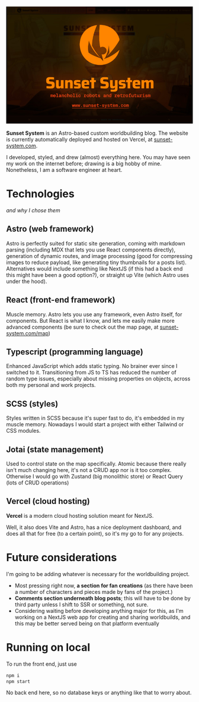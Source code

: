 ![Sunset image](./src/assets/images/sunset-system-image.jpg)

**Sunset System** is an Astro-based custom worldbuilding blog. The website is currently automatically deployed and hosted on Vercel, at [sunset-system.com](www.sunset-system.com).

I developed, styled, and drew (almost) everything here. You may have seen my work on the internet before; drawing is a big hobby of mine. Nonetheless, I am a software engineer at heart.

# Technologies

*and why I chose them*

## Astro (web framework)

Astro is perfectly suited for static site generation, coming with markdown parsing (including MDX that lets you use React components directly), generation of dynamic routes, and image processing (good for compressing images to reduce payload, like generating tiny thumbnails for a posts list). Alternatives would include something like NextJS (if this had a back end this might have been a good option?), or straight up Vite (which Astro uses under the hood).

## React (front-end framework)

Muscle memory. Astro lets you use any framework, even Astro itself, for components. But React is what I know, and lets me easily make more advanced components (be sure to check out the map page, at [sunset-system.com/map](www.sunset-system.com/map))

## Typescript (programming language)

Enhanced JavaScript which adds static typing. No brainer ever since I switched to it. Transitioning from JS to TS has reduced the number of random type issues, especially about missing properties on objects, across both my personal and work projects.

## SCSS (styles)

Styles written in SCSS because it's super fast to do, it's embedded in my muscle memory. Nowadays I would start a project with either Tailwind or CSS modules.

## Jotai (state management)

Used to control state on the map specifically. Atomic because there really isn't much changing here, it's not a CRUD app nor is it too complex. Otherwise I would go with Zustand (big monolithic store) or React Query (lots of CRUD operations)

## Vercel (cloud hosting)

**Vercel** is a modern cloud hosting solution meant for NextJS.

Well, it also does Vite and Astro, has a nice deployment dashboard, and does all that for free (to a certain point), so it's my go to for any projects.

# Future considerations

I'm going to be adding whatever is necessary for the worldbuilding project. 

- Most pressing right now, **a section for fan creations** (as there have been a number of characters and pieces made by fans of the project.)
- **Comments section underneath blog posts**; this will have to be done by third party unless I shift to SSR or something, not sure.
- Considering waiting before developing anything major for this, as I'm working on a NextJS web app for creating and sharing worldbuilds, and this may be better served being on that platform eventually

# Running on local

To run the front end, just use

```
npm i
npm start
```

No back end here, so no database keys or anything like that to worry about.